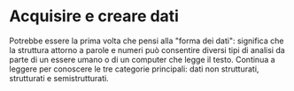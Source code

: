 # Acquisire e creare dati

Potrebbe essere la prima volta che pensi alla "forma dei dati": significa che la struttura attorno a parole e numeri può consentire diversi tipi di analisi da parte di un essere umano o di un computer che legge il testo. Continua a leggere per conoscere le tre categorie principali: dati non strutturati, strutturati e semistrutturati.
